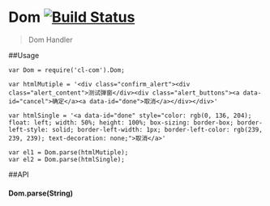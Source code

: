 Dom [![Build Status](https://travis-ci.org/devWayne/Dom.svg?branch=master)](https://travis-ci.org/devWayne/Dom)
============
> Dom Handler 

##Usage

```
var Dom = require('cl-com').Dom;

var htmlMutiple = '<div class="confirm_alert"><div class="alert_content">测试弹窗</div><div class="alert_buttons"><a data-id="cancel">确定</a><a data-id="done">取消</a></div></div>'

var htmlSingle = '<a data-id="done" style="color: rgb(0, 136, 204); float: left; width: 50%; height: 100%; box-sizing: border-box; border-left-style: solid; border-left-width: 1px; border-left-color: rgb(239, 239, 239); text-decoration: none;">取消</a>'

var el1 = Dom.parse(htmlMutiple);
var el2 = Dom.parse(htmlSingle);
```

##API

#### Dom.parse(String)

